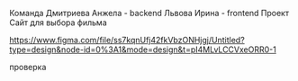Команда
Дмитриева Анжела - backend
Львова Ирина - frontend
Проект
Сайт для выбора фильма


https://www.figma.com/file/ss7kqnUfj42fkVbzONHjgj/Untitled?type=design&node-id=0%3A1&mode=design&t=pI4MLvLCCVxeORR0-1

проверка